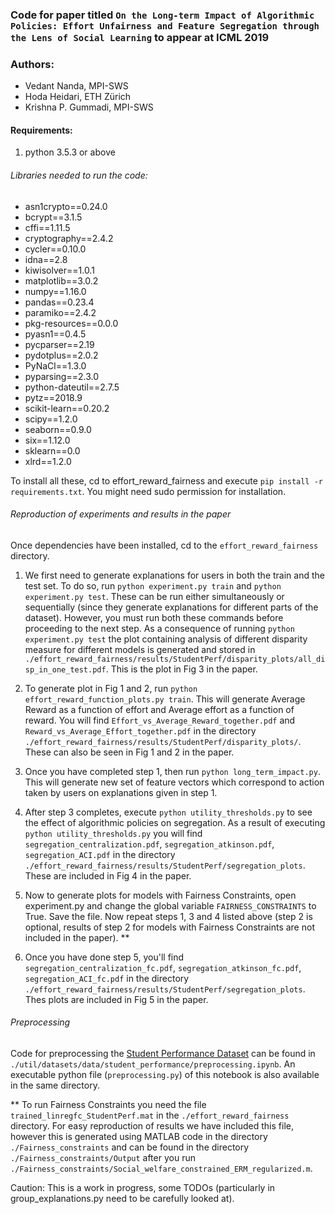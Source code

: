 ### Code for paper titled ``On the Long-term Impact of Algorithmic Policies: Effort Unfairness and Feature Segregation through the Lens of Social Learning`` to appear at ICML 2019

### Authors:

 * Vedant Nanda, MPI-SWS
 * Hoda Heidari, ETH Zürich
 * Krishna P. Gummadi, MPI-SWS

#### Requirements:

1. python 3.5.3 or above

###### Libraries needed to run the code:

 * asn1crypto==0.24.0
 * bcrypt==3.1.5
 * cffi==1.11.5
 * cryptography==2.4.2
 * cycler==0.10.0
 * idna==2.8
 * kiwisolver==1.0.1
 * matplotlib==3.0.2
 * numpy==1.16.0
 * pandas==0.23.4
 * paramiko==2.4.2
 * pkg-resources==0.0.0
 * pyasn1==0.4.5
 * pycparser==2.19
 * pydotplus==2.0.2
 * PyNaCl==1.3.0
 * pyparsing==2.3.0
 * python-dateutil==2.7.5
 * pytz==2018.9
 * scikit-learn==0.20.2
 * scipy==1.2.0
 * seaborn==0.9.0
 * six==1.12.0
 * sklearn==0.0
 * xlrd==1.2.0


To install all these, cd to effort_reward_fairness and execute ``pip install -r requirements.txt``. You might need sudo permission for installation.


###### Reproduction of experiments and results in the paper

Once dependencies have been installed, cd to the ``effort_reward_fairness`` directory.

1. We first need to generate explanations for users in both the train and the test set. To do so, run ``python experiment.py train`` and ``python experiment.py test``. These can be run either simultaneously or sequentially (since they generate explanations for different parts of the dataset). However, you must run both these commands before proceeding to the next step. As a consequence of running ``python experiment.py test`` the plot containing analysis of different disparity measure for different models is generated and stored in ``./effort_reward_fairness/results/StudentPerf/disparity_plots/all_disp_in_one_test.pdf``. This is the plot in Fig 3 in the paper.

2. To generate plot in Fig 1 and 2, run ``python effort_reward_function_plots.py train``. This will generate Average Reward as a function of effort and Average effort as a function of reward. You will find ``Effort_vs_Average_Reward_together.pdf`` and ``Reward_vs_Average_Effort_together.pdf`` in the directory ``./effort_reward_fairness/results/StudentPerf/disparity_plots/``. These can also be seen in Fig 1 and 2 in the paper.

3. Once you have completed step 1, then run ``python long_term_impact.py``. This will generate new set of feature vectors which correspond to action taken by users on explanations given in step 1.

4. After step 3 completes, execute ``python utility_thresholds.py`` to see the effect of algorithmic policies on segregation. As a result of executing ``python utility_thresholds.py`` you will find ``segregation_centralization.pdf``, ``segregation_atkinson.pdf``, ``segregation_ACI.pdf`` in the directory ``./effort_reward_fairness/results/StudentPerf/segregation_plots``. These are included in Fig 4 in the paper.

5. Now to generate plots for models with Fairness Constraints, open experiment.py and change the global variable ``FAIRNESS_CONSTRAINTS`` to True. Save the file. Now repeat steps 1, 3 and 4 listed above (step 2 is optional, results of step 2 for models with Fairness Constraints are not included in the paper). **

6. Once you have done step 5, you'll find ``segregation_centralization_fc.pdf``, ``segregation_atkinson_fc.pdf``, ``segregation_ACI_fc.pdf`` in the directory ``./effort_reward_fairness/results/StudentPerf/segregation_plots``. Thes plots are included in Fig 5 in the paper.


###### Preprocessing

Code for preprocessing the [Student Performance Dataset](http://archive.ics.uci.edu/ml/datasets/Student+Performance) can be found in ``./util/datasets/data/student_performance/preprocessing.ipynb``. An executable python file (``preprocessing.py``) of this notebook is also available in the same directory.


** To run Fairness Constraints you need the file ``trained_linregfc_StudentPerf.mat`` in the ``./effort_reward_fairness`` directory. For easy reproduction of results we have included this file, however this is generated using MATLAB code in the directory ``./Fairness_constraints`` and can be found in the directory ``./Fairness_constraints/Output`` after you run ``./Fairness_constraints/Social_welfare_constrained_ERM_regularized.m``.


Caution: This is a work in progress, some TODOs (particularly in group_explanations.py need to be carefully looked at).